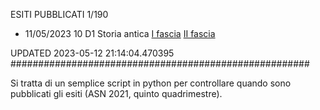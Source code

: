 ESITI PUBBLICATI 1/190 

- 11/05/2023 10 D1  Storia antica	 [I fascia](https://asn21.cineca.it/pubblico/miur/esito/10%252FD1/1/5) [II fascia](https://asn21.cineca.it/pubblico/miur/esito/10%252FD1/2/5) 

UPDATED 2023-05-12 21:14:04.470395
######################################################

Si tratta di un semplice script in python per controllare quando sono pubblicati gli esiti (ASN 2021, quinto quadrimestre).

